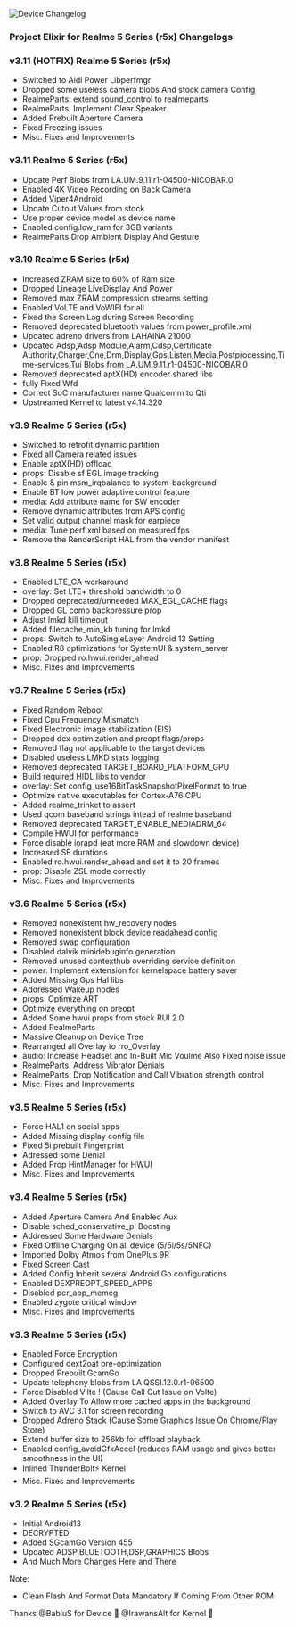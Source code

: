 ![Device Changelog](https://i.imgur.com/C0Wcdr5.png)
### Project Elixir for Realme 5 Series (r5x) Changelogs

### v3.11 (HOTFIX) Realme 5 Series (r5x)
- Switched to Aidl Power Libperfmgr
- Dropped some useless camera blobs And stock camera Config
- RealmeParts: extend sound_control to realmeparts
- RealmeParts: Implement Clear Speaker
- Added Prebuilt Aperture Camera
- Fixed Freezing issues
- Misc. Fixes and Improvements

### v3.11 Realme 5 Series (r5x)
- Update Perf Blobs from LA.UM.9.11.r1-04500-NICOBAR.0
- Enabled 4K Video Recording on Back Camera
- Added Viper4Android
- Update Cutout Values from stock
- Use proper device model as device name
- Enabled config.low_ram for 3GB variants
- RealmeParts Drop Ambient Display And Gesture

### v3.10 Realme 5 Series (r5x)
- Increased ZRAM size to 60% of Ram size
- Dropped Lineage LiveDisplay And Power
- Removed max ZRAM compression streams setting
- Enabled VoLTE and VoWIFI for all
- Fixed the Screen Lag during Screen Recording
- Removed deprecated bluetooth values from power_profile.xml
- Updated adreno drivers from LAHAINA 21000
- Updated Adsp,Adsp Module,Alarm,Cdsp,Certificate Authority,Charger,Cne,Drm,Display,Gps,Listen,Media,Postprocessing,Time-services,Tui Blobs from LA.UM.9.11.r1-04500-NICOBAR.0
- Removed deprecated aptX(HD) encoder shared libs
- fully Fixed Wfd
- Correct SoC manufacturer name Qualcomm to Qti
- Upstreamed Kernel to latest v4.14.320

### v3.9 Realme 5 Series (r5x)
- Switched to retrofit dynamic partition
- Fixed all Camera related issues 
- Enable aptX(HD) offload
- props: Disable sf EGL image tracking
- Enable & pin msm_irqbalance to system-background
- Enable BT low power adaptive control feature
- media: Add attribute name for SW encoder
- Remove dynamic attributes from APS config
- Set valid output channel mask for earpiece
- media: Tune perf xml based on measured fps
- Remove the RenderScript HAL from the vendor manifest

### v3.8  Realme 5 Series (r5x)
- Enabled LTE_CA workaround
- overlay: Set LTE+ threshold bandwidth to 0
- Dropped deprecated/unneeded MAX_EGL_CACHE flags
- Dropped GL comp backpressure prop
- Adjust lmkd kill timeout
- Added filecache_min_kb tuning for lmkd
- props: Switch to AutoSingleLayer Android 13 Setting
- Enabled R8 optimizations for SystemUI & system_server
- prop: Dropped ro.hwui.render_ahead
- Misc. Fixes and Improvements


### v3.7  Realme 5 Series (r5x)
- Fixed Random Reboot
- Fixed Cpu Frequency Mismatch
- Fixed Electronic image stabilization (EIS)
- Dropped dex optimization and preopt flags/props 
- Removed flag not applicable to the target devices
- Disabled useless LMKD stats logging
- Removed deprecated TARGET_BOARD_PLATFORM_GPU
- Build required HIDL libs to vendor
- overlay: Set config_use16BitTaskSnapshotPixelFormat to true
- Optimize native executables for Cortex-A76 CPU
- Added realme_trinket to assert
- Used qcom baseband strings intead of realme baseband
- Removed deprecated TARGET_ENABLE_MEDIADRM_64
- Compile HWUI for performance
- Force disable iorapd (eat more RAM and slowdown device)
- Increased SF durations
- Enabled ro.hwui.render_ahead and set it to 20 frames
- prop: Disable ZSL mode correctly
- Misc. Fixes and Improvements


### v3.6  Realme 5 Series (r5x)
- Removed nonexistent hw_recovery nodes
- Removed nonexistent block device readahead config
- Removed swap configuration
- Disabled dalvik minidebuginfo generation
- Removed unused contexthub overriding service definition
- power: Implement extension for kernelspace battery saver
- Added Missing Gps Hal libs
- Addressed Wakeup nodes
- props: Optimize ART
- Optimize everything on preopt
- Added Some hwui props from stock RUI 2.0
- Added RealmeParts
- Massive Cleanup on Device Tree
- Rearranged all Overlay to rro_Overlay
- audio: Increase Headset and In-Built Mic Voulme Also Fixed noise issue
- RealmeParts: Address Vibrator Denials
- RealmeParts: Drop Notification and Call Vibration strength control
- Misc. Fixes and Improvements


### v3.5  Realme 5 Series (r5x)
- Force HAL1 on social apps
- Added Missing display config file
- Fixed 5i prebuilt Fingerprint
- Adressed some Denial
- Added Prop HintManager for HWUI
- Misc. Fixes and Improvements


### v3.4 Realme 5 Series (r5x)
- Added Aperture Camera And Enabled Aux
- Disable sched_conservative_pl Boosting
- Addressed Some Hardware Denials
- Fixed Offline Charging On all device (5/5i/5s/5NFC)
- Imported Dolby Atmos from OnePlus 9R
- Fixed Screen Cast 
- Added Config Inherit several Android Go configurations
- Enabled DEXPREOPT_SPEED_APPS
- Disabled per_app_memcg
- Enabled zygote critical window
- Misc. Fixes and Improvements


### v3.3 Realme 5 Series (r5x)
- Enabled Force Encryption
- Configured dext2oat pre-optimization
- Dropped Prebuilt GcamGo
- Update telephony blobs from LA.QSSI.12.0.r1-06500
- Force Disabled Vilte ! (Cause Call Cut Issue on Volte)
- Added Overlay To Allow more cached apps in the background
- Switch to AVC 3.1 for screen recording
- Dropped Adreno Stack (Cause Some Graphics Issue On Chrome/Play Store)
- Extend buffer size to 256kb for offload playback
- Enabled config_avoidGfxAccel (reduces RAM usage and gives better smoothness in the UI)
- Inlined ThunderBolt⚡ Kernel
- Misc. Fixes and Improvements


### v3.2 Realme 5 Series (r5x)
- Initial Android13 
- DECRYPTED
- Added SGcamGo Version 455
- Updated ADSP,BLUETOOTH,DSP,GRAPHICS Blobs
- And Much More Changes Here and There


Note:
- Clean Flash And Format Data Mandatory  If Coming From Other ROM

Thanks
@BabluS for Device 🎄
@IrawansAlt for Kernel 🎄

